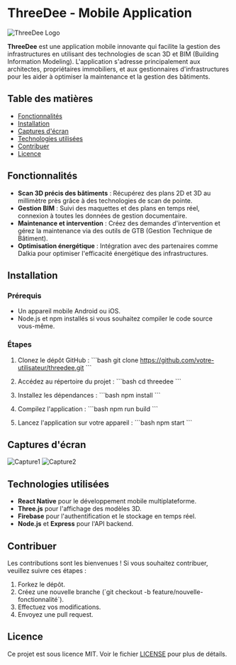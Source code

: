 
# ThreeDee - Mobile Application

![ThreeDee Logo](./assets/logo.png)

**ThreeDee** est une application mobile innovante qui facilite la gestion des infrastructures en utilisant des technologies de scan 3D et BIM (Building Information Modeling). L'application s'adresse principalement aux architectes, propriétaires immobiliers, et aux gestionnaires d'infrastructures pour les aider à optimiser la maintenance et la gestion des bâtiments.

## Table des matières

- [Fonctionnalités](#fonctionnalités)
- [Installation](#installation)
- [Captures d'écran](#captures-décran)
- [Technologies utilisées](#technologies-utilisées)
- [Contribuer](#contribuer)
- [Licence](#licence)

## Fonctionnalités

- **Scan 3D précis des bâtiments** : Récupérez des plans 2D et 3D au millimètre près grâce à des technologies de scan de pointe.
- **Gestion BIM** : Suivi des maquettes et des plans en temps réel, connexion à toutes les données de gestion documentaire.
- **Maintenance et intervention** : Créez des demandes d'intervention et gérez la maintenance via des outils de GTB (Gestion Technique de Bâtiment).
- **Optimisation énergétique** : Intégration avec des partenaires comme Dalkia pour optimiser l'efficacité énergétique des infrastructures.

## Installation

### Prérequis

- Un appareil mobile Android ou iOS.
- Node.js et npm installés si vous souhaitez compiler le code source vous-même.

### Étapes

1. Clonez le dépôt GitHub :
   \`\`\`bash
   git clone https://github.com/votre-utilisateur/threedee.git
   \`\`\`

2. Accédez au répertoire du projet :
   \`\`\`bash
   cd threedee
   \`\`\`

3. Installez les dépendances :
   \`\`\`bash
   npm install
   \`\`\`

4. Compilez l'application :
   \`\`\`bash
   npm run build
   \`\`\`

5. Lancez l'application sur votre appareil :
   \`\`\`bash
   npm start
   \`\`\`

## Captures d'écran

![Capture1](./assets/screenshot1.png)
![Capture2](./assets/screenshot2.png)

## Technologies utilisées

- **React Native** pour le développement mobile multiplateforme.
- **Three.js** pour l'affichage des modèles 3D.
- **Firebase** pour l'authentification et le stockage en temps réel.
- **Node.js** et **Express** pour l'API backend.

## Contribuer

Les contributions sont les bienvenues ! Si vous souhaitez contribuer, veuillez suivre ces étapes :

1. Forkez le dépôt.
2. Créez une nouvelle branche (\`git checkout -b feature/nouvelle-fonctionnalité\`).
3. Effectuez vos modifications.
4. Envoyez une pull request.

## Licence

Ce projet est sous licence MIT. Voir le fichier [LICENSE](LICENSE) pour plus de détails.
